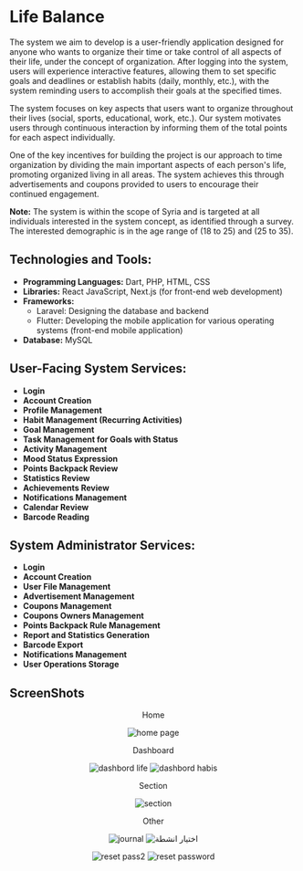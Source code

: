 # Life Balance

The system we aim to develop is a user-friendly application designed for anyone who wants to organize their time or take control of all aspects of their life, under the concept of organization. After logging into the system, users will experience interactive features, allowing them to set specific goals and deadlines or establish habits (daily, monthly, etc.), with the system reminding users to accomplish their goals at the specified times.

The system focuses on key aspects that users want to organize throughout their lives (social, sports, educational, work, etc.). Our system motivates users through continuous interaction by informing them of the total points for each aspect individually.

One of the key incentives for building the project is our approach to time organization by dividing the main important aspects of each person's life, promoting organized living in all areas. The system achieves this through advertisements and coupons provided to users to encourage their continued engagement.

**Note:** The system is within the scope of Syria and is targeted at all individuals interested in the system concept, as identified through a survey. The interested demographic is in the age range of (18 to 25) and (25 to 35).

## Technologies and Tools:

- **Programming Languages:** Dart, PHP, HTML, CSS
- **Libraries:** React JavaScript, Next.js (for front-end web development)
- **Frameworks:**
  - Laravel: Designing the database and backend
  - Flutter: Developing the mobile application for various operating systems (front-end mobile application)
- **Database:** MySQL

## User-Facing System Services:

- **Login**
- **Account Creation**
- **Profile Management**
- **Habit Management (Recurring Activities)**
- **Goal Management**
- **Task Management for Goals with Status**
- **Activity Management**
- **Mood Status Expression**
- **Points Backpack Review**
- **Statistics Review**
- **Achievements Review**
- **Notifications Management**
- **Calendar Review**
- **Barcode Reading**

## System Administrator Services:

- **Login**
- **Account Creation**
- **User File Management**
- **Advertisement Management**
- **Coupons Management**
- **Coupons Owners Management**
- **Points Backpack Rule Management**
- **Report and Statistics Generation**
- **Barcode Export**
- **Notifications Management**
- **User Operations Storage**

## ScreenShots
<div align="center">
Home

![home page](https://github.com/leen123/Life-Balance-Front-Mobile/assets/58842963/ecb82707-0ba3-4e82-904e-f29916ad548c)

</div>


<div align="center">
Dashboard

![dashbord life](https://github.com/leen123/Life-Balance-Front-Mobile/assets/58842963/c15cd027-9ccd-47f1-ae49-cd84716d1cb4)  ![dashbord habis](https://github.com/leen123/Life-Balance-Front-Mobile/assets/58842963/32b21c34-d370-423d-bd6e-bc97f1c29b97)
  
</div>


<div align="center">
Section
  
  ![section](https://github.com/leen123/Life-Balance-Front-Mobile/assets/58842963/a51c55c7-0e7e-478e-9d53-63640621d994)

</div>


<div align="center">
Other

![journal](https://github.com/leen123/Life-Balance-Front-Mobile/assets/58842963/4574f096-8434-459c-a613-b94de3532052)   ![اختيار انشطة](https://github.com/leen123/Life-Balance-Front-Mobile/assets/58842963/af5ab815-9888-4611-bc5f-1ea60669fe90)

![reset pass2](https://github.com/leen123/Life-Balance-Front-Mobile/assets/58842963/4faa59b6-82d0-4352-8eee-6a1a5860a7ef)   ![reset password](https://github.com/leen123/Life-Balance-Front-Mobile/assets/58842963/55b39e25-27dc-4814-a617-9381237590f2)
  
</div>
  

